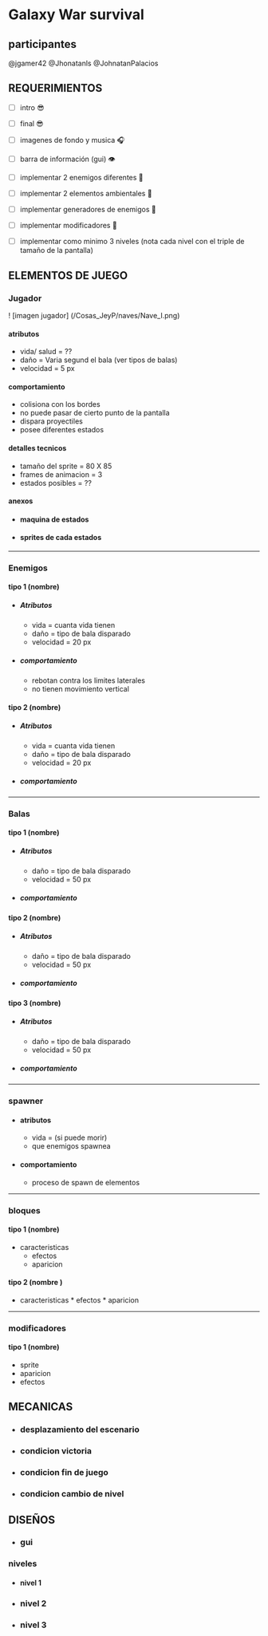 # Galaxy War survival
## participantes
@jgamer42
@Jhonatanls
@JohnatanPalacios
## REQUERIMIENTOS

* [ ] intro :sunglasses:

* [ ] final :sunglasses:

* [ ] imagenes de fondo y musica :headphones:

* [ ] barra de información (gui) :eye:

* [ ] implementar 2 enemigos diferentes :space_invader: 

* [ ] implementar 2 elementos ambientales :seedling:

* [ ] implementar generadores de enemigos :anger:

* [ ] implementar modificadores :dizzy:

* [ ] implementar como minimo 3 niveles (nota cada nivel con el triple de tamaño de la pantalla)

## ELEMENTOS DE JUEGO

### Jugador
! [imagen jugador] (/Cosas_JeyP/naves/Nave_I.png)
#### atributos

* vida/ salud = ??
* daño = Varia segund el bala (ver tipos de balas)
* velocidad = 5 px
#### comportamiento

* colisiona con los bordes
* no puede pasar de cierto punto de la pantalla
* dispara proyectiles
* posee diferentes estados

#### detalles tecnicos
  * tamaño del sprite = 80 X 85
  * frames de animacion = 3
  * estados posibles = ??

#### anexos

* #### maquina de estados

* #### sprites de cada estados

---

### Enemigos

#### tipo 1 (nombre)

* ##### Atributos

  * vida = cuanta vida tienen
  * daño = tipo de bala disparado
  * velocidad = 20 px

* ##### comportamiento

  * rebotan contra los limites laterales
  * no tienen movimiento vertical

#### tipo 2 (nombre)

* ##### Atributos

  * vida = cuanta vida tienen
  * daño = tipo de bala disparado
  * velocidad = 20 px

* ##### comportamiento

---

### Balas

#### tipo 1 (nombre)

* ##### Atributos

  * daño = tipo de bala disparado
  * velocidad = 50 px

* ##### comportamiento


#### tipo 2 (nombre)

* ##### Atributos

  * daño = tipo de bala disparado
  * velocidad = 50 px

* ##### comportamiento

#### tipo 3 (nombre)

* ##### Atributos

  * daño = tipo de bala disparado
  * velocidad = 50 px

* ##### comportamiento


-----

### spawner

  * #### atributos
    * vida = (si puede morir)
    * que enemigos spawnea

  * #### comportamiento 
    * proceso de spawn de elementos
----

### bloques

#### tipo 1 (nombre)

  * caracteristicas
    * efectos
    * aparicion

#### tipo 2 (nombre )
  *  caracteristicas
    * efectos
    * aparicion

----

### modificadores

#### tipo 1 (nombre)
  * sprite
  * aparicion
  * efectos


## MECANICAS

* ### desplazamiento del escenario

* ### condicion victoria

* ### condicion fin de juego

* ### condicion cambio de nivel

## DISEÑOS

* ### gui

### niveles

* #### nivel 1

* ### nivel 2

* ### nivel 3


